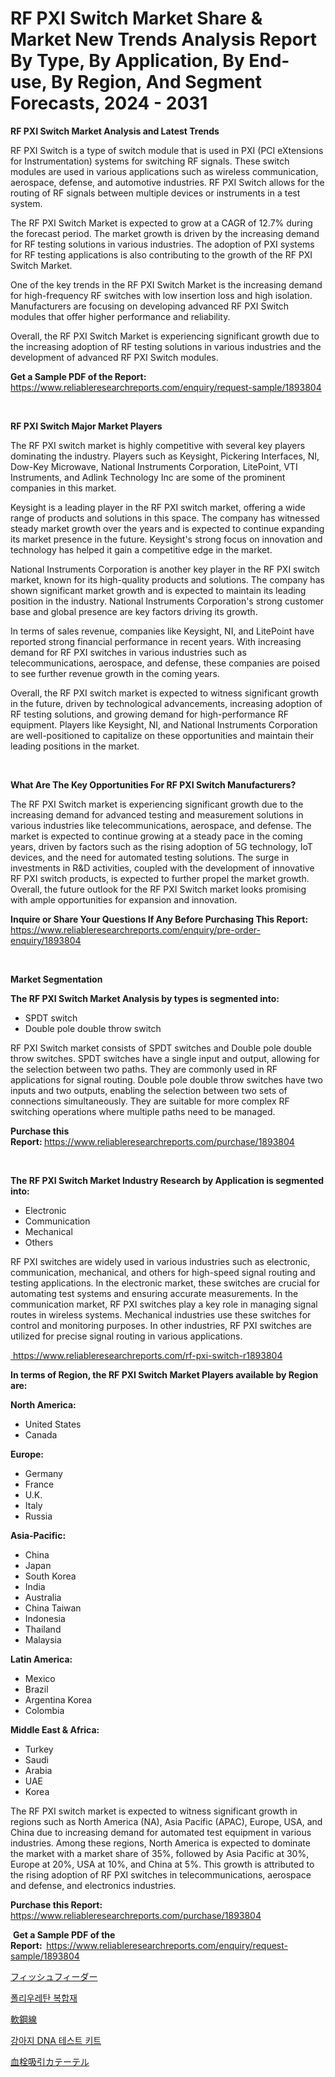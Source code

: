 <p><h1>RF PXI Switch Market Share & Market New Trends Analysis Report By Type, By Application, By End-use, By Region, And Segment Forecasts, 2024 - 2031</h1></p><p><strong>RF PXI Switch Market Analysis and Latest Trends</strong></p>
<p><p>RF PXI Switch is a type of switch module that is used in PXI (PCI eXtensions for Instrumentation) systems for switching RF signals. These switch modules are used in various applications such as wireless communication, aerospace, defense, and automotive industries. RF PXI Switch allows for the routing of RF signals between multiple devices or instruments in a test system.</p><p>The RF PXI Switch Market is expected to grow at a CAGR of 12.7% during the forecast period. The market growth is driven by the increasing demand for RF testing solutions in various industries. The adoption of PXI systems for RF testing applications is also contributing to the growth of the RF PXI Switch Market.</p><p>One of the key trends in the RF PXI Switch Market is the increasing demand for high-frequency RF switches with low insertion loss and high isolation. Manufacturers are focusing on developing advanced RF PXI Switch modules that offer higher performance and reliability.</p><p>Overall, the RF PXI Switch Market is experiencing significant growth due to the increasing adoption of RF testing solutions in various industries and the development of advanced RF PXI Switch modules.</p></p>
<p><strong>Get a Sample PDF of the Report:&nbsp;</strong> <a href="https://www.reliableresearchreports.com/enquiry/request-sample/1893804">https://www.reliableresearchreports.com/enquiry/request-sample/1893804</a></p>
<p>&nbsp;</p>
<p><strong>RF PXI Switch Major Market Players</strong></p>
<p><p>The RF PXI switch market is highly competitive with several key players dominating the industry. Players such as Keysight, Pickering Interfaces, NI, Dow-Key Microwave, National Instruments Corporation, LitePoint, VTI Instruments, and Adlink Technology Inc are some of the prominent companies in this market.</p><p>Keysight is a leading player in the RF PXI switch market, offering a wide range of products and solutions in this space. The company has witnessed steady market growth over the years and is expected to continue expanding its market presence in the future. Keysight's strong focus on innovation and technology has helped it gain a competitive edge in the market.</p><p>National Instruments Corporation is another key player in the RF PXI switch market, known for its high-quality products and solutions. The company has shown significant market growth and is expected to maintain its leading position in the industry. National Instruments Corporation's strong customer base and global presence are key factors driving its growth.</p><p>In terms of sales revenue, companies like Keysight, NI, and LitePoint have reported strong financial performance in recent years. With increasing demand for RF PXI switches in various industries such as telecommunications, aerospace, and defense, these companies are poised to see further revenue growth in the coming years.</p><p>Overall, the RF PXI switch market is expected to witness significant growth in the future, driven by technological advancements, increasing adoption of RF testing solutions, and growing demand for high-performance RF equipment. Players like Keysight, NI, and National Instruments Corporation are well-positioned to capitalize on these opportunities and maintain their leading positions in the market.</p></p>
<p>&nbsp;</p>
<p><strong>What Are The Key Opportunities For RF PXI Switch Manufacturers?</strong></p>
<p><p>The RF PXI Switch market is experiencing significant growth due to the increasing demand for advanced testing and measurement solutions in various industries like telecommunications, aerospace, and defense. The market is expected to continue growing at a steady pace in the coming years, driven by factors such as the rising adoption of 5G technology, IoT devices, and the need for automated testing solutions. The surge in investments in R&D activities, coupled with the development of innovative RF PXI switch products, is expected to further propel the market growth. Overall, the future outlook for the RF PXI Switch market looks promising with ample opportunities for expansion and innovation.</p></p>
<p><strong>Inquire or Share Your Questions If Any Before Purchasing This Report:</strong> <a href="https://www.reliableresearchreports.com/enquiry/pre-order-enquiry/1893804">https://www.reliableresearchreports.com/enquiry/pre-order-enquiry/1893804</a></p>
<p>&nbsp;</p>
<p><strong>Market Segmentation</strong></p>
<p><strong>The RF PXI Switch Market Analysis by types is segmented into:</strong></p>
<p><ul><li>SPDT switch</li><li>Double pole double throw switch</li></ul></p>
<p><p>RF PXI Switch market consists of SPDT switches and Double pole double throw switches. SPDT switches have a single input and output, allowing for the selection between two paths. They are commonly used in RF applications for signal routing. Double pole double throw switches have two inputs and two outputs, enabling the selection between two sets of connections simultaneously. They are suitable for more complex RF switching operations where multiple paths need to be managed.</p></p>
<p><strong>Purchase this Report:&nbsp;</strong><a href="https://www.reliableresearchreports.com/purchase/1893804">https://www.reliableresearchreports.com/purchase/1893804</a></p>
<p>&nbsp;</p>
<p><strong>The RF PXI Switch Market Industry Research by Application is segmented into:</strong></p>
<p><ul><li>Electronic</li><li>Communication</li><li>Mechanical</li><li>Others</li></ul></p>
<p><p>RF PXI switches are widely used in various industries such as electronic, communication, mechanical, and others for high-speed signal routing and testing applications. In the electronic market, these switches are crucial for automating test systems and ensuring accurate measurements. In the communication market, RF PXI switches play a key role in managing signal routes in wireless systems. Mechanical industries use these switches for control and monitoring purposes. In other industries, RF PXI switches are utilized for precise signal routing in various applications.</p></p>
<p><a href="https://www.reliableresearchreports.com/rf-pxi-switch-r1893804">&nbsp;https://www.reliableresearchreports.com/rf-pxi-switch-r1893804</a></p>
<p><strong>In terms of Region, the RF PXI Switch Market Players available by Region are:</strong></p>
<p>
    <p> <strong> North America: </strong>
        <ul>
            <li>United States</li>
            <li>Canada</li>
        </ul>
        </p> 
    <p> <strong> Europe: </strong>
        <ul>
            <li>Germany</li>
            <li>France</li>
            <li>U.K.</li>
            <li>Italy</li>
            <li>Russia</li>
        </ul>
        </p> 
    <p> <strong> Asia-Pacific: </strong>
        <ul>
            <li>China</li>
            <li>Japan</li>
            <li>South Korea</li>
            <li>India</li>
            <li>Australia</li>
            <li>China Taiwan</li>
            <li>Indonesia</li>
            <li>Thailand</li>
            <li>Malaysia</li>
        </ul>
        </p> 
    <p> <strong> Latin America: </strong>
        <ul>
            <li>Mexico</li>
            <li>Brazil</li>
            <li>Argentina Korea</li>
            <li>Colombia</li>
        </ul>
        </p> 
    <p> <strong> Middle East & Africa: </strong>
        <ul>
            <li>Turkey</li>
            <li>Saudi</li>
            <li>Arabia</li>
            <li>UAE</li>
            <li>Korea</li>
        </ul>
    </p>
    </p>
<p><p>The RF PXI switch market is expected to witness significant growth in regions such as North America (NA), Asia Pacific (APAC), Europe, USA, and China due to increasing demand for automated test equipment in various industries. Among these regions, North America is expected to dominate the market with a market share of 35%, followed by Asia Pacific at 30%, Europe at 20%, USA at 10%, and China at 5%. This growth is attributed to the rising adoption of RF PXI switches in telecommunications, aerospace and defense, and electronics industries.</p></p>
<p><strong>Purchase this Report: </strong><a href="https://www.reliableresearchreports.com/purchase/1893804">https://www.reliableresearchreports.com/purchase/1893804</a></p>
<p>&nbsp;<strong>Get a Sample PDF of the Report:&nbsp;&nbsp;</strong><a href="https://www.reliableresearchreports.com/enquiry/request-sample/1893804">https://www.reliableresearchreports.com/enquiry/request-sample/1893804</a></p>
<p><strong></strong></p>
<p><p><a href="https://github.com/leigh4852023/Market-Research-Report-List-1/blob/main/485001944626.md">フィッシュフィーダー</a></p><p><a href="https://medium.com/@bennyuigleyjks/%ED%8F%B4%EB%A6%AC%EC%9A%B0%EB%A0%88%ED%83%84-%EB%B3%B5%ED%95%A9%EC%86%8C%EC%9E%AC-%EC%8B%9C%EC%9E%A5-%EC%9C%A0%ED%98%95-%EC%9D%91%EC%9A%A9-%EB%B0%8F-%EC%A7%80%EB%A6%AC%EC%97%90-%EB%8C%80%ED%95%9C-%ED%8F%AC%EA%B4%84%EC%A0%81-%ED%8F%89%EA%B0%80-e6b551c708c1">폴리우레탄 복합재</a></p><p><a href="https://medium.com/@skyleridges76856/%E8%BB%9F%E9%8B%BC%E7%B7%9A%E5%B8%82%E5%A0%B4%E3%81%AE%E8%A6%8B%E9%80%9A%E3%81%97-%E5%B8%82%E5%A0%B4%E5%8B%95%E5%90%91-%E6%88%90%E9%95%B7-2024%E5%B9%B4%E3%81%8B%E3%82%892031%E5%B9%B4%E3%81%BE%E3%81%A7%E3%81%AE%E4%BA%88%E6%B8%AC-42bf18781d59">軟鋼線</a></p><p><a href="https://medium.com/@hulk678678/%EA%B0%9C-dna-%ED%85%8C%EC%8A%A4%ED%8A%B8-%ED%82%A4%ED%8A%B8-%EC%8B%9C%EC%9E%A5-2031%EB%85%84%EA%B9%8C%EC%A7%80%EC%9D%98-%ED%8A%B8%EB%A0%8C%EB%93%9C-%EC%98%88%EC%B8%A1-%EB%B0%8F-%EA%B2%BD%EC%9F%81-%EB%B6%84%EC%84%9D-a3752ec6a184">강아지 DNA 테스트 키트</a></p><p><a href="https://medium.com/@dominicalsop1/%E8%A1%80%E6%A0%93%E5%90%B8%E5%BC%95%E3%82%AB%E3%83%86%E3%83%BC%E3%83%86%E3%83%AB%E5%B8%82%E5%A0%B4%E3%81%AF-%E5%B8%82%E5%A0%B4%E3%82%B7%E3%82%A7%E3%82%A2-%E3%82%B5%E3%82%A4%E3%82%BA-%E3%81%8A%E3%82%88%E3%81%B32031%E5%B9%B4%E3%81%BE%E3%81%A7%E3%81%AE%E4%BA%88%E6%B8%AC%E3%81%AB%E7%84%A6%E7%82%B9%E3%82%92%E5%BD%93%E3%81%A6%E3%81%A6%E3%81%84%E3%81%BE%E3%81%99-dac5913faa5a">血栓吸引カテーテル</a></p></p>